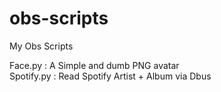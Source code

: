 # obs-scripts
My Obs Scripts   

Face.py : A Simple and dumb PNG avatar  
Spotify.py : Read Spotify Artist + Album via Dbus  

